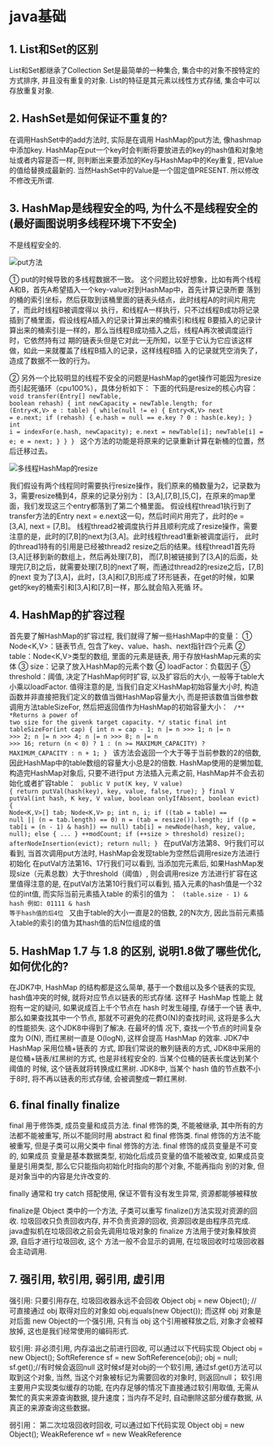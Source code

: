 # java基础
## 1. List和Set的区别

List和Set都继承了Collection
Set是最简单的一种集合, 集合中的对象不按特定的方式排序, 并且没有重复的对象.
List的特征是其元素以线性方式存储, 集合中可以存放重复对象.

## 2. HashSet是如何保证不重复的?

在调用HashSet中的add方法时, 实际是在调用 HashMap的put方法, 像hashmap中添加key.
HashMap在put一个key时会判断将要放进去的key的hash值和对象地址或者内容是否一样,
则判断出来要添加的Key与HashMap中的Key重复, 把Value的值给替换成最新的.
当然HashSet中的Value是一个固定值PRESENT. 所以修改不修改无所谓.

## 3. HashMap是线程安全的吗, 为什么不是线程安全的(最好画图说明多线程环境下不安全)

不是线程安全的.

![put方法](put.png)

① put的时候导致的多线程数据不一致。
这个问题比较好想象，比如有两个线程A和B，首先A希望插入一个key-value对到HashMap中，首先计算记录所要
落到的桶的索引坐标，然后获取到该桶里面的链表头结点，此时线程A的时间片用完了，而此时线程B被调度得以
执行，和线程A一样执行，只不过线程B成功将记录插到了桶里面，假设线程A插入的记录计算出来的桶索引和线程
B要插入的记录计算出来的桶索引是一样的，那么当线程B成功插入之后，线程A再次被调度运行时，它依然持有过
期的链表头但是它对此一无所知，以至于它认为它应该这样做，如此一来就覆盖了线程B插入的记录，这样线程B插
入的记录就凭空消失了，造成了数据不一致的行为。

② 另外一个比较明显的线程不安全的问题是HashMap的get操作可能因为resize而引起死循环（cpu100%），具体分析如下：
下面的代码是resize的核心内容：
<code>
void transfer(Entry[] newTable, boolean rehash) {
    int newCapacity = newTable.length;
    for (Entry<K,V> e : table) {
        while(null != e) {
            Entry<K,V> next = e.next;
            if (rehash) {
                e.hash = null == e.key ? 0 : hash(e.key);
            }
            int i = indexFor(e.hash, newCapacity);
            e.next = newTable[i];
            newTable[i] = e;
            e = next;
        }
    }
}
</code>
这个方法的功能是将原来的记录重新计算在新桶的位置，然后迁移过去。

![多线程HashMap的resize](resize.png)

我们假设有两个线程同时需要执行resize操作，我们原来的桶数量为2，记录数为3，需要resize桶到4，原来的记录分别为：
[3,A],[7,B],[5,C]，在原来的map里面，我们发现这三个entry都落到了第二个桶里面。
假设线程thread1执行到了transfer方法的Entry next = e.next这一句，然后时间片用完了，此时的e = [3,A], next = [7,B]。
线程thread2被调度执行并且顺利完成了resize操作，需要注意的是，此时的[7,B]的next为[3,A]。此时线程thread1重新被调度运行，
此时的thread1持有的引用是已经被thread2 resize之后的结果。线程thread1首先将[3,A]迁移到新的数组上，然后再处理[7,B]，
而[7,B]被链接到了[3,A]的后面，处理完[7,B]之后，就需要处理[7,B]的next了啊，而通过thread2的resize之后，[7,B]的next
变为了[3,A]，此时，[3,A]和[7,B]形成了环形链表，在get的时候，如果get的key的桶索引和[3,A]和[7,B]一样，那么就会陷入死循
环。

## 4. HashMap的扩容过程

首先要了解HashMap的扩容过程, 我们就得了解一些HashMap中的变量：
① Node<K,V>：链表节点, 包含了key、value、hash、next指针四个元素
② table：Node<K,V>类型的数组, 里面的元素是链表, 用于存放HashMap元素的实体
③ size：记录了放入HashMap的元素个数
④ loadFactor：负载因子
⑤ threshold：阈值, 决定了HashMap何时扩容, 以及扩容后的大小, 一般等于table大小乘以loadFactor.
值得注意的是, 当我们自定义HashMap初始容量大小时, 构造函数并非直接把我们定义的数值当做HashMap容量大小,
而是把该数值当做参数调用方法tableSizeFor, 然后把返回值作为HashMap的初始容量大小：
<code>
/**
 *Returns a power of two size for the givenk target capacity.
 */
static final int tableSizeFor(int cap) {
    int n = cap - 1;
    n |= n >>> 1;
    n |= n >>> 2;
    n |= n >>> 4;
    n |= n >>> 8;
    n |= n >>> 16;
    return (n < 0) ? 1 : (n >= MAXIMUM_CAPACITY) ? MAXIMUM_CAPACITY : n + 1;
}
</code>
该方法会返回一个大于等于当前参数的2的倍数, 因此HashMap中的table数组的容量大小总是2的倍数.
HashMap使用的是懒加载, 构造完HashMap对象后, 只要不进行put 方法插入元素之前, HashMap并不会去初始化或者扩容table：
<code>
public V put(K key, V value) {
    return putVal(hash(key), key, value, false, true);
}
final V putVal(int hash, K key, V value, boolean onlyIfAbsent, boolean evict) {
    Node<K,V>[] tab; Node<K,V> p; int n, i;
    if ((tab = table) == null || (n = tab.length) == 0)
        n = (tab = resize()).length;
    if ((p = tab[i = (n - 1) & hash]) == null)
        tab[i] = newNode(hash, key, value, null);
    else {
        ...
    }
    ++modCount;
    if (++size > threshold)
        resize();
    afterNodeInsertion(evict);
    return null;
}
</code>
在putVal方法第8、9行我们可以看到, 当首次调用put方法时, HashMap会发现table为空然后调用resize方法进行初始化
在putVal方法第16、17行我们可以看到, 当添加完元素后, 如果HashMap发现size（元素总数）大于threshold（阈值）, 则会调用resize
方法进行扩容在这里值得注意的是, 在putVal方法第10行我们可以看到, 插入元素的hash值是一个32位的int值, 而实际当前元素插入table
的索引的值为 ：
<code>
(table.size - 1) & hash
例如: 01111 & hash 等于hash值的后4位
</code>
又由于table的大小一直是2的倍数, 2的N次方, 因此当前元素插入table的索引的值为其hash值的后N位组成的值

## 5. HashMap 1.7 与 1.8 的区别, 说明1.8做了哪些优化, 如何优化的?

在JDK7中, HashMap 的结构都是这么简单, 基于一个数组以及多个链表的实现,
hash值冲突的时候, 就将对应节点以链表的形式存储. 这样子 HashMap 性能上
就抱有一定的疑问, 如果说成百上千个节点在 hash 时发生碰撞, 存储于一个链
表中, 那么如果查找其中一个节点, 那就不可避免的花费O(N)的查找时间, 这将是多么大的性能损失. 这个JDK8中得到了解决. 在最坏的情
况下, 查找一个节点的时间复杂度为 O(N), 而红黑树一直是 O(logN), 这样会提高 HashMap 的效率. JDK7中 HashMap 采用位桶+链表的
方式, 即我们常说的散列链表的方式, JDK8中采用的是位桶+链表/红黑树的方式, 也是非线程安全的. 当某个位桶的链表长度达到某个阈值的
时候, 这个链表就将转换成红黑树.
JDK8中, 当某个 hash 值的节点数不小于8时, 将不再以链表的形式存储, 会被调整成一颗红黑树.

## 6. final finally finalize

final 用于修饰类, 成员变量和成员方法. final 修饰的类, 不能被继承, 其中所有的方法都不能被重写, 所以不能同时用 abstract 和 
final 修饰类. final 修饰的方法不能被重写, 但是子类可以用父类中 final 修饰的方法. final 修饰的成员变量是不可变的, 如果成员
变量是基本数据类型, 初始化后成员变量的值不能被改变, 如果成员变量是引用类型, 那么它只能指向初始化时指向的那个对象, 不能再指向
别的对象, 但是对象当中的内容是允许改变的.

finally 通常和 try catch 搭配使用, 保证不管有没有发生异常, 资源都能够被释放

finalize是 Object 类中的一个方法, 子类可以重写 finalize()方法实现对资源的回收. 垃圾回收只负责回收内存, 并不负责资源的回收, 
资源回收是由程序员完成. java虚拟机在垃圾回收之前会先调用垃圾对象的 finalize 方法用于使对象释放资源, 自后才进行垃圾回收, 这个
方法一般不会显示的调用, 在垃圾回收时垃圾回收器会主动调用.

## 7. 强引用, 软引用, 弱引用, 虚引用

强引用: 只要引用存在, 垃圾回收器永远不会回收
Object obj = new Object(); // 可直接通过 obj 取得对应的对象如 obj.equals(new Object());
而这样 obj 对象是对后面 new Object的一个强引用, 只有当 obj 这个引用被释放之后, 对象才会被释放掉, 这也是我们经常使用的编码形式.

软引用: 非必须引用, 内存溢出之前进行回收, 可以通过以下代码实现
Object obj = new Object();
SoftReference<Object> sf = new SoftReference<Object>(obj);
obj = null;
sf.get();//有时候会返回null
这时候sf是对obj的一个软引用, 通过sf.get()方法可以取到这个对象, 当然, 当这个对象被标记为需要回收的对象时, 则返回null；
软引用主要用户实现类似缓存的功能, 在内存足够的情况下直接通过软引用取值, 无需从繁忙的真实来源查询数据, 提升速度；当内存不足时, 
自动删除这部分缓存数据, 从真正的来源查询这些数据。

弱引用：
第二次垃圾回收时回收, 可以通过如下代码实现
Object obj = new Object();
WeakReference<Object> wf = new WeakReference<Object>(obj);
obj = null;
wf.get();//有时候会返回null
wf.isEnQueued();//返回是否被垃圾回收器标记为即将回收的垃圾
弱引用是在第二次垃圾回收时回收, 短时间内通过弱引用取对应的数据, 可以取到, 当执行过第二次垃圾回收时, 将返回null。
弱引用主要用于监控对象是否已经被垃圾回收器标记为即将回收的垃圾, 可以通过弱引用的isEnQueued方法返回对象是否被垃圾回收器标记。

虚引用：
垃圾回收时回收, 无法通过引用取到对象值, 可以通过如下代码实现
Object obj = new Object();
PhantomReference<Object> pf = new PhantomReference<Object>(obj);
obj=null;
pf.get();//永远返回null
pf.isEnQueued();//返回是否从内存中已经删除
虚引用是每次垃圾回收的时候都会被回收, 通过虚引用的get方法永远获取到的数据为null, 因此也被成为幽灵引用。
虚引用主要用于检测对象是否已经从内存中删除。

## 8. java反射



## 9. Arrays.sort的实现原理和Collection实现原理

Arrays.sort
数组长度 N < 47 时, 使用插入排序算法
数组长度 47 < N < 286 时, 使用双轴快速排序算法
数组长度 N >= 286 时,连续性好用归并排序, 连续性不好用双轴快速排序算法




Collections.sort
先判断useLegacyMergeSort是否为true, 如果为true就会使用传统归并排序, 如果不为true就会使用叫Timsort算法
Timsort的核心过程
Timsort算法为了减少对升序部分的回溯和对降序部分的性能倒退, 将输入按其升序和降序特点进行了分区。排序的输入的单位不是一个个单独的数字，
而是一个个的块-分区。其中每一个分区叫一个run。针对这些 run 序列，每次拿一个 run 出来按规则进行合并。每次合并会将两个 run合并成一个
run。合并的结果保存到栈中。合并直到消耗掉所有的 run，这时将栈上剩余的 run合并到只剩一个 run 为止。这时这个仅剩的 run 便是排好序的结果。
综上述过程，Timsort算法的过程包括
（0）如何数组长度小于某个值, 直接用二分插入排序算法.
（1）找到各个run, 并入栈.
（2）按规则合并run.



## 10. LinkedHashMap的应用



## 11. cloneable接口实现原理



## 12. 异常分类以及处理机制



## 13. wait和sleep的区别

#### sleep()
sleep()使当前线程进入停滞状态（阻塞当前线程）, 让出CUP的使用、目的是不让当前线程独自霸占该进程所获的CPU资源,
以留一定时间给其他线程执行的机会;
sleep()是Thread类的Static(静态)的方法；因此他不能改变对象的锁状态, 所以当在一个Synchronized块中调用Sleep()方法时,
线程虽然休眠了, 但是对象的锁并木有被释放, 其他线程无法访问这个对象（即使睡着也持有对象锁）。
在sleep()休眠时间期满后, 该线程不一定会立即执行, 这是因为其它线程可能正在运行而且没有被调度为放弃执行, 除非此线程
具有更高的优先级。
#### wait()
wait()方法是Object类里的方法；当一个线程执行到wait()方法时，它就进入到一个和该对象相关的等待池中，同时失去（释放）
了对象的机锁（暂时失去机锁，wait(long timeout)超时时间到后还需要返还对象锁）；其他线程可以访问；
wait()使用notify或者notifyAlll或者指定睡眠时间来唤醒当前等待机锁k池中的线程。
wiat()必须放在synchronized block中，否则会在program runtime时扔出"java.lang.IllegalMonitorStateException"异常。

所以sleep()和wait()方法的最大区别是：
　　　　sleep()睡眠时，保持对象锁，仍然占有该锁；
　　　　而wait()睡眠时，释放对象锁。

## 14. 数组在内存中如何分配

Java中数组存储两类事物: 基本数据类型或者引用(对象指针).
当一个对象通过new 创建, 那么将在堆内存中分配一段空间, 并返回其引用(指针).
对于数组也是同样的方式.
Java中的数组,也是对象(继承Object),因此数组所在的区域和对象是一样的.

<code>
class A {
    int x;
    int y;
}
public void m1() {
    int i = 0;
    m2();
}
public void m2() {
    A a = new A();
}
</code>

上面的代码片段中,让我们执行 m1()方法看看发生了什么:
    ① 当 m1 被调用时,一个新的栈帧(Frame-1)被压入JVM栈中,当然,相关的局部变量也在 Frame-1中创建, 比如 i;
    ② 然后 m1调用m2,,又有一个新的栈帧(Frame-2)被压入到JVM栈中;
    ③ m2方法在堆内存中创建了A类的一个对象,此对象的引用保存在 Frame-2的局部变量 a 中. 此时,堆内存和栈内存
    看起来如下所示:
    ![内存图示](stack.png)

# java并发
## 1. synchronized的实现原理以及锁优化



## 2. volatile的实现原理是



## 3. java信号灯



## 4. synchronized在静态方法和普通方法的区别



## 5. 怎么实现所有线程在等待某个时间的发生才会去执行?



## 6. CAS? CAS有什么缺陷? 如何解决?

Compare and Swap. 比较并交换
CAS存在一个逻辑漏洞: 如果一个变量V初次读取的时候是A值, 并且在准备赋值的时候检查到它仍然为A值, 那我们就能说它的值
没有被其他线程改变过了吗? 如果在这段期间它的值曾经被改成了B, 后来又被改回A, 那CAS操作就会误认为它从来没有被改变过.
这个漏洞被称为CAS操作的"ABA"的问题.
java.util.concurrent包为了解决这个问题, 提供了一个带有标记的原子引用类 "AtomicStampedReference", 它可以通过控制
变量值的版本来保证CAS的正确性. 或者使用 传统的互斥同步.

## 7. synchronized和lock有什么区别?



## 8. HashTable是怎么加锁的?



## 9. HashMap的并发问题?



## 10. ConcurrentHashMap介绍? 1.8中为什么要用红黑树?

红黑树:
降低查找同hash值的对象时的时间复杂度, 链表 => 链表/红黑树.

## 11. AQS



## 12. 如何检测死锁? 怎么预防死锁?



## 13. java内存模型



## 14. 如何保证多线程下i++结果正确



## 15. 线程池的种类, 区别和使用场景



## 16. 分析线程池的实现原理和线程的调度过程?



## 17. 线程池如何调优, 最大数目如何确认?

创建线程及后续的销毁过程的代价是非常昂贵的, 因为jvm和操作系统都需要分配资源.
如果手动创建线程, 如果不进行适当管理, 很可能引发灾难性后果.
每个线程都需要一定的栈内存空间. 在最近的64位jvm中, 默认的栈大小是1024KB, 持续的创建线程
会占用大量的线程栈空间, 每个线程代码执行过程中创建对象, 还可能在堆上创建对象, 这样的情况
恶化下去, 将会超出堆内存, 并产生大量的垃圾回收操作, 最终引发 内存溢出(OutOfMemoryErrors)
线程栈大小引发的内存问题, 可以通过-Xss开关来调整栈大小, 缩小线程栈大小后, 可以减少每个线程的
开销, 但是可能会引发栈溢出(StackOverFlowErrors). 对于一般的应用程序而言, 默认的1024KB过于富裕,
调小为256KB或者512KB可能更为合适. java允许的最小值是160KB. 为了避免持续创建新线程, 可以通过使用
简单的线程池来限定线程池的上限. 线程池会管理所有的线程, 如果线程数还没有达到上限, 线程池会创建线程到上限, 且尽可能复用空闲的线程.




## 18. ThreadLocal原理, 用的时候需要注意什么?

每一个线程的Thread对象都有一个ThreadLocalMap对象, 这个对象存储了一组以ThreadLocal.ThreadLocalHashCode为键, 以
本地线程变量为值的 K-V 值对, ThreadLocal对象就是当前线程的 ThreadLocalMap的访问入口, 每一个ThreadLocal对象都包含
一个独一无二的threadLocalHashCode值, 使用这个值就可以在线程 K-V 值中找回对应的本地线程变量.

注意事项:
① 初始化时, 使用initValue方法
② 每一个线程都只是使用ThreadLocal标注变量的副本进行计算, 每一个线程的ThreadLocal变量值都是独立的, 不被其他线程影响.

## 19. CountDownLatch和CyclicBarrier的用法, 以及相互之间的差别?



## 20. LockSupport工具



## 21. Condition接口及其实现原理



## 22. Fork/Join框架的理解



## 23. 分段锁的原理, 锁力度减小的思考




## 24. 八种阻塞队列以及各个阻塞队列的特性

#### ArrayBlockingQueue: 一个由数组结构组成的有界阻塞队列
用数组实现的有界阻塞队列。此队列按照先进先出（FIFO）的原则对元素进行排序。默认情况下不保证访问者公平的访问队列，
所谓公平访问队列是指阻塞的所有生产者线程或消费者线程，当队列可用时，可以按照阻塞的先后顺序访问队列，即先阻塞的
生产者线程，可以先往队列里插入元素，先阻塞的消费者线程，可以先从队列里获取元素。通常情况下为了保证公平性会降低
吞吐量。我们可以使用以下代码创建一个公平的阻塞队列：
ArrayBlockingQueue fairQueue = new  ArrayBlockingQueue(1000,true);

#### LinkedBlockingQueue: 一个由链表结构组成的有界阻塞队列。
基于链表的阻塞队列，同ArrayListBlockingQueue类似，此队列按照先进先出（FIFO）的原则对元素进行排序，其内部也
维持着一个数据缓冲队列（该队列由一个链表构成），当生产者往队列中放入一个数据时，队列会从生产者手中获取数据，
并缓存在队列内部，而生产者立即返回；只有当队列缓冲区达到最大值缓存容量时（LinkedBlockingQueue可以通过构造函
数指定该值），才会阻塞生产者队列，直到消费者从队列中消费掉一份数据，生产者线程会被唤醒，反之对于消费者这端的
处理也基于同样的原理。而LinkedBlockingQueue之所以能够高效的处理并发数据，还因为其对于生产者端和消费者端分别
采用了独立的锁来控制数据同步，这也意味着在高并发的情况下生产者和消费者可以并行地操作队列中的数据，以此来提高
整个队列的并发性能。 
作为开发者，我们需要注意的是，如果构造一个LinkedBlockingQueue对象，而没有指定其容量大小，LinkedBlockingQueue
会默认一个类似无限大小的容量（Integer.MAX_VALUE），这样的话，如果生产者的速度一旦大于消费者的速度，也许还没有
等到队列满阻塞产生，系统内存就有可能已被消耗殆尽了。 
ArrayBlockingQueue和LinkedBlockingQueue是两个最普通也是最常用的阻塞队列，一般情况下，在处理多线程间的生产者
消费者问题，使用这两个类足以。

#### PriorityBlockingQueue: 一个支持优先级排序的无界阻塞队列。
是一个支持优先级的无界队列。默认情况下元素采取自然顺序升序排列。可以自定义实现compareTo()方法来指定元素进行排
序规则，或者初始化PriorityBlockingQueue时，指定构造参数Comparator来对元素进行排序。需要注意的是不能保证同
优先级元素的顺序。

#### DelayQueue: 一个使用优先级队列实现的无界阻塞队列。
是一个支持延时获取元素的无界阻塞队列。队列使用PriorityQueue来实现。队列中的元素必须实现Delayed接口，在创建元
素时可以指定多久才能从队列中获取当前元素。只有在延迟期满时才能从队列中提取元素。我们可以将DelayQueue运用在以
下应用场景：

① 缓存系统的设计：可以用DelayQueue保存缓存元素的有效期，使用一个线程循环查询DelayQueue，一旦能从DelayQueue
中获取元素时，表示缓存有效期到了。
② 定时任务调度：使用DelayQueue保存当天将会执行的任务和执行时间，一旦从DelayQueue中获取到任务就开始执行，比如
TimerQueue就是使用DelayQueue实现的。

#### SynchronousQueue: 一个不存储元素的阻塞队列。
是一个不存储元素的阻塞队列。每一个put操作必须等待一个take操作，否则不能继续添加元素。SynchronousQueue可以看成
是一个传球手，负责把生产者线程处理的数据直接传递给消费者线程。队列本身并不存储任何元素，非常适合于传递性场景,比
如在一个线程中使用的数据，传递给另外一个线程使用，SynchronousQueue的吞吐量高于LinkedBlockingQueue 和 
ArrayBlockingQueue。

#### LinkedTransferQueue: 一个由链表结构组成的无界阻塞队列。
是一个由链表结构组成的无界阻塞TransferQueue队列。相对于其他阻塞队列，LinkedTransferQueue多了tryTransfer和transfer
方法。 
transfer方法。如果当前有消费者正在等待接收元素（消费者使用take()方法或带时间限制的poll()方法时），transfer方法可以
把生产者传入的元素立刻transfer（传输）给消费者。如果没有消费者在等待接收元素，transfer方法会将元素存放在队列的tail
节点，并等到该元素被消费者消费了才返回。transfer方法的关键代码如下：
① Node pred = tryAppend(s, haveData);
② return awaitMatch(s, pred, e, (how == TIMED), nanos);
第一行代码是试图把存放当前元素的s节点作为tail节点。第二行代码是让CPU自旋等待消费者消费元素。因为自旋会消耗CPU，所以
自旋一定的次数后使用Thread.yield()方法来暂停当前正在执行的线程，并执行其他线程。

tryTransfer方法。则是用来试探下生产者传入的元素是否能直接传给消费者。如果没有消费者等待接收元素，则返回false。
和transfer方法的区别是tryTransfer方法无论消费者是否接收，方法立即返回。而transfer方法是必须等到消费者消费了才返回。

对于带有时间限制的tryTransfer(E e, long timeout, TimeUnit unit)方法，则是试图把生产者传入的元素直接传给消费者，
但是如果没有消费者消费该元素则等待指定的时间再返回，如果超时还没消费元素，则返回false，如果在超时时间内消费了元素，
则返回true。

#### LinkedBlockingDeque: 一个由链表结构组成的双向阻塞队列。
是一个由链表结构组成的双向阻塞队列。所谓双向队列指的你可以从队列的两端插入和移出元素。双端队列因为多了一个操作队列的入口，
在多线程同时入队时，也就减少了一半的竞争。相比其他的阻塞队列，LinkedBlockingDeque多了addFirst，addLast，offerFirst，
offerLast，peekFirst，peekLast等方法，以First单词结尾的方法，表示插入，获取（peek）或移除双端队列的第一个元素。
以Last单词结尾的方法，表示插入，获取或移除双端队列的最后一个元素。另外插入方法add等同于addLast，移除方法remove等效
于removeFirst。但是take方法却等同于takeFirst，不知道是不是Jdk的bug，使用时还是用带有First和Last后缀的方法更清楚。
在初始化LinkedBlockingDeque时可以设置容量防止其过渡膨胀。另外双向阻塞队列可以运用在“工作窃取”模式中。

# Spring
## 1. BeanFactory 和 FactoryBean?

#### Bean: Java类实例
每一个Bean对应Spring容器里的一个Java实例. 
定义Bean时通常需要指定两个属性。
① Id：确定该Bean的唯一标识符，容器对Bean管理、访问、以及该Bean的依赖关系，都通过该属性完成。Bean的id属性在Spring
容器中是唯一的。
② Class：指定该Bean的具体实现类。注意这里不能使接口。通常情况下，Spring会直接使用new关键字创建该Bean的实例，因此，
这里必须提供Bean实现类的类名。

#### BeanFactory: 
BeanFactory是Spring IOC最基本的容器，负责生产和管理bean，它为其他具体的IOC容器实现提供了最基本的规范，例如
DefaultListableBeanFactory, XmlBeanFactory, ApplicationContext 等具体的容器都是实现了BeanFactory，
再在其基础之上附加了其他的功能。
下面可以看看BeanFactory提供的基本功能：
<code>
public interface BeanFactory {
    String FACTORY_BEAN_PREFIX = "&";
    Object getBean(String name) throws BeansException;
    <T> T getBean(String name, Class<T> requiredType) throws BeansException;
    <T> T getBean(Class<T> requiredType) throws BeansException;
    Object getBean(String name, Object... args) throws BeansException;
    boolean containsBean(String name);
    boolean isSingleton(String name) throws NoSuchBeanDefinitionException;
    boolean isPrototype(String name) throws NoSuchBeanDefinitionException;
    boolean isTypeMatch(String name, Class<?> targetType) throws NoSuchBeanDefinitionException;
    Class<?> getType(String name) throws NoSuchBeanDefinitionException;
    String[] getAliases(String name);
}
</code>
#### FactoryBean:
FactoryBean是一个接口，当在IOC容器中的Bean实现了FactoryBean接口后，通过getBean(String BeanName)获取到的Bean
对象并不是FactoryBean的实现类对象，而是这个实现类中的getObject()方法返回的对象。要想获取FactoryBean的实现类，
就要getBean(&BeanName)，在BeanName之前加上&。
<code>
public interface FactoryBean<T> {
    T getObject() throws Exception;
    Class<?> getObjectType();
    boolean isSingleton();
}
</code>

#### 区别
通过以上源码和示例来看，基本上能印证以下结论，也就是二者的区别。
① BeanFactory是个Factory，也就是 IOC 容器或对象工厂，所有的Bean都是由BeanFactory( 也就是 IOC 容器 ) 来进行管理。
② FactoryBean是一个能生产或者修饰生成对象的工厂Bean(本质上也是一个bean)，可以在BeanFactory（IOC容器）中被管理，所以
它并不是一个简单的Bean。当使用容器中factory bean的时候，该容器不会返回factory bean本身，而是返回其生成的对象。要
想获取FactoryBean的实现类本身，得在getBean(String BeanName)中的BeanName之前加上&,写成getBean(String &BeanName)。

## 2. Spring IOC 的理解, 其初始化过程?



## 3. BeanFactory 和 ApplicationContext?

简单来说ApplicationContext是BeanFactory的拓展.
ApplicationContext 容器建立BeanFactory之上，拥有BeanFactory的所有功能，但在实现上会有所差别。我认为差别主要体现在两个方面：
1.bean的生成方式；2.扩展了BeanFactory的功能，提供了更多企业级功能的支持。




## 4. Spring Bean 的生命周期, 如何被管理的?
## 5. Spring Bean 的加载过程是怎样的?
## 6. 如果要你实现Spring AOP, 请问怎么实现?
## 7. 如果要你实现Spring IOC, 你会注意哪些问题?
## 8. Spring是如何管理事务的, 事务管理机制?
## 9. Spring的不同事务传播行为有哪些, 干什么用的?
## 10. Spring中用到了哪些设计模式?
## 11. Spring MVC 的工作原理?
## 12. Spring 的循环注入的原理?
## 13. Spring AOP 的理解, 各个术语, 他们是怎么相互工作的?
## 14. Spring 如何保证Controller并发的安全?

# Netty
## 1. BIO, NIO和AIO
## 2. Netty的各大组件?
## 3. Netty的线程模型?
## 4. TCP 粘包/拆包的原因及解决方法
## 5. 了解哪几种序列化协议? 包括使用场景和如何去选择
## 6. Netty的零拷贝实现
## 7. Netty的高性能体现在哪些方面?

# 分布式相关
## 1. Dubbo的底层实现原理和机制
## 2. 描述一个服务从发布到被消费的详细过程
## 3. 分布式系统怎么服务治理
## 4. 接口幂等性的概念
## 5. 消息中间件如何解决消息丢失的问题
## 6. Dubbo的服务请求失败怎么处理
## 7. 重连机制会不会造成错误
## 8. 对分布式事务的理解
## 9. 如何实现负载均衡? 有哪些算法可以实现?
## 10. Zookeeper的用途, 选举的原理是什么?
## 11. 数据的垂直拆分和水平拆分
## 12. Zookeeper的原理和适用场景
## 13. Zookeeper watch机制
## 14. redis/zk节点宕机如何处理
## 15. 分布式集群下如何做到唯一序列号
## 16. 如何做一个分布式锁
## 17. 用过哪些MQ, 怎么用的, 和其他MQ比较有什么优缺点, MQ的连接是线程安全的吗?
## 18. MQ系统的数据如何保证不丢失?
## 19. 列举出你能想到的数据库分库分表策略, 分库分表后, 如何解决全表查询问题
## 20. Zookeeper的选举策略
## 21. 全局ID

# 数据库
## 1. MySql分页有哪些优化?
## 2. 悲观锁, 乐观锁
## 3. 组合索引, 最左原则
## 4. mysql的表锁, 行锁
## 5. mysql性能优化
## 6. mysql的索引分类: B+, hash; 什么情况下用什么索引?
## 7. 事务的特性和隔离级别

# 缓存
## 1. Redis用过哪些数据结构, 以及Redis底层是怎么实现的?

#### String 字符串
Redis中字符串是由redis自己构建的一种名为简单动态字符串(simple dynamic string, SDS)的抽象类型来表示的,
并将SDS用作Redis的默认字符串表示.
<code>
struct sdshdr { 
    // 记录buf数组中已使用字节的数量
    // 等于SDS中所保存字符串的长度
    int len;

    // 记录buf数组中未使用字节的数量
    int free;

    // 字节数组, 用于保存字符串
    char buf[];
}
</code>

#### List 列表
redis 构建了自己的链表实现
typedef struct listNode {
    // 前置节点
    struct listNode * prev;

    // 后置节点
    struct listNode * next;

    // 节点的值
    void * value;
} listNode
Redis里的链表并没有什么特别需要说明的地方，和其他语言中的链表类似，定义了链表节点listNode结构，包含
prev(listNode)属性，next(listNode)属性，value属性的结构，同时使用list来持有链表，list的结构包含
head(listNode)属性，tail(listNode)属性，len(long)属性，还有一些方法，如复制，释放，对比函数

#### Hash 哈希表
#### Set 集合
#### SortedSet 有序集合




## 2. Redis缓存穿透, 缓存雪崩
## 3. 如何使用Redis来实现分布式锁?
## 4. Redis的并发竞争问题是如何解决的?
## 5. Redis的持久化的几种方式, 优缺点是什么, 是怎么实现的?
## 6. Redis的缓存失效策略
## 7. Redis的集群, 高可用, 原理
## 8. Redis缓存分片
## 9. Redis的数据淘汰策略

# JVM
## 1. 详细jvm内存模型
![jvm内存模型](jvm.png)
### 堆内存
堆内存是所有线程共享的, 可以分为两个部分: 年轻代和老年代. 下图中的Perm代表的是永久代, 但是注意永久代不属于堆内存的一部分, 同时jdk1.8之后永久代将被移除.
![hotspot heap memory](heap.png)
GC(垃圾回收器)对年轻代中的对象进行回收称为Minor GC, 用通俗一点的话说年轻代就是用来存放年轻的对象, 年轻对象是什么意思呢? 年轻对象可以简单理解为没有经历多次垃圾回收的对象, 如果一个对象经历了一定次数的Minor GC, JVM一般会把这个对象放入老年代, 而JVM对于老年代的对象的回收则称为Major GC.
如上图所示, 年轻代可以细分为三个部分, 我们需要重点关注这几个点:
① 大部分对象刚创建的时候, JVM会将其分布到Eden区域.
② 当Eden区的对象达到一定数量的时候, 就会进行Minor GC, 经历这次垃圾回收后所有存活的对象都会进入两个Survivor Place中的一个.
③ 同一时刻两个Survivor Place, 即s0和s1中总有一个是空的.
④ 年轻代中的对象经历过了多次的垃圾回收就会转移到年老代中，可以通过MaxTenuringThrehold参数来控制。

Xmx: 设置JVM堆最大内存。
Xms: 设置JVM堆初始内存。
Xmn: 设置年轻代大小。
PretenureSizeThreshold: 直接晋升到老年代的对象大小，设置这个参数后，大于这个参数的对象将直接在老年代分配。
MaxTenuringThrehold: 晋升到老年代的对象年龄。每个对象在坚持过一次Minor GC之后，年龄就会加1，当超过这个参数值时就进入老年代。
UseAdaptiveSizePolicy: 动态调整Java堆中各个区域的大小以及进入老年代的年龄。
SurvivorRattio: 新生代Eden区域与Survivor区域的容量比值，默认为8，代表Eden: Suvivor= 8: 1。
NewRatio: 设置新生代（包括Eden和两个Survivor区）与老年代的比值（除去持久代），设置为3，则新生代与老年代所占比值为1：3，新生代占整个堆栈的1/4。

### 方法区
方法区与Java堆一样，是各个线程共享的区域，它用于存储已被虚拟机加载的类信息，常量，静态变量，即时编译(JIT)后的代码等数据。

对于JDK1.8之前的HotSpot虚拟机而言，很多人经常将方法区称为我们上图中所描述的永久代，实际上两者并不等价，因为这仅仅是HotSpot的设计团队选择利用永久代来实现方法区而言。同时对于其他虚拟机比如IBM J9中是不存在永久代的概念的。

其实，移除永久代的工作从JDK1.7就开始了。JDK1.7中，存储在永久代的部分数据就已经转移到了Java Heap或者是 Native Heap。但永久代仍存在于JDK1.7中，并没完全移除，譬如符号引用(Symbols)转移到了native heap；字面量(interned strings)转移到了java heap；类的静态变量(class statics)转移到了java heap。而在JDK1.8之后永久代概念也已经不再存在取而代之的是元空间metaspace。

常量池其实是方法区中的一部分，因为这里比较重要，所以我们拿出来单独看一下。注意我们这里所说的运行时的常量池并不仅仅是指Class文件中的常量池，因为JVM可能会进行即时编译进行优化，在运行时将部分常量载入到常量池中。

### 程序计数器
JVM中的程序计数器和计算机组成原理中提到的程序计数器PC概念类似，是线程私有的，用来记录当前执行的字节码位置。还是稍微解释一下吧，CPU的占有时间是以分片的形式分配给给每个不同线程的，从操作系统的角度来讲，在不同线程之间切换的时候就是依赖程序计数器来记录上一次线程所执行到具体的代码的行数，在JVM中就是字节码。

### Java虚拟机栈
与程序计数器一样，Java虚拟机栈也是线程私有的，用通俗的话将它就是我们常常听说到堆栈中的那个“栈内存”。虚拟机栈描述的是Java方法执行的内存模型：每个方法在执行的同时都会创建一个栈帧(Stack Frame)用于存储局部变量表（局部变量表需要的内存在编译期间就确定了所以在方法运行期间不会改变大小），操作数栈，动态链接，方法出口等信息。每一个方法从调用至出栈的过程，就对应着栈帧在虚拟机中从入栈到出栈的过程。

### 本地方法栈
本地方法栈和Java虚拟机栈类似，只不过是为JVM执行Native方法服务.

## 2. 讲讲什么情况下会出内存溢出, 内存泄漏?
## 3. 说说java线程栈
## 4. JVM年轻代到老年代的晋升过程的判断条件是什么?
## 5. JVM出现fullGC很频繁, 怎么去线上排查问题?
## 6. 类加载为什么要使用双亲委派模式, 有没有什么场景是打破了这个模式?
## 7. 类的实例化顺序
## 8. JVM垃圾回收机制, 何时触发MinorGC等操作
## 9. JVM中一次完整的GC流程(从 ygc 到 fgc)是怎么样的
## 10. 各种回收器, 各自优缺点, 重点CMS, G1

### Serial收集器
Serial收集器是最古老的收集器, 它的缺点是当Serial收集器想进行垃圾回收的时候, 必须暂停用户的所有进程, 即stop the world. 到现在为止, 它依然在虚拟机运行在client模式下的默认新生代收集器. 与其他收集器相比, 对于限定在单个cpu的运行环境来说, Serial收集器由于没有线程交互的开销, 专心做垃圾回收自然可以获得最高的单线程收集效率.
Serial old是Serial收集器的老年代版本, 它同样是一个单线程收集器, 使用标记-整理算法. 这个收集器的主要意义也是被Client模式下的虚拟机使用. 在Server模式下, 它主要还有两大用途: 一个是jdk1.5及以前的版本中与Parallel Scanvenge收集器搭配使用, 另外一个就是作为CMS收集器的后备预案, 在并发收集发生Concurrent Mode Failure的时候使用.
通过指定-UseSerialGC参数, 使用Serial + Serial Old的串行收集器组合进行内存回收.

### ParNew收集器
ParNew收集器是Serial收集器新生代的多线程实现, 注意在进行垃圾回收的时候依然会stop the world, 只是相比较Serial收集器而言它会运行多条线程进行垃圾回收.
ParNew收集器在单CPU的环境中绝对不会有比Serial收集器更好的效果, 甚至优于存在线程交互的开销, 该收集器在通过超线程技术实现的两个CPU的环境中都不能百分之百的保证能超越Serial收集器. 当然, 随着可以使用的CPU的数量的增加, 它对于GC时系统资源的利用还是很有好处的. 它默认开启的收集线程数与CPU的数量相同, 在CPU非常多(譬如32个, 现在CPU动辄4核加超线程, 服务器超过32个逻辑CPU的情况越来越多了)的环境下, 可以使用-XX:ParallelGCThreads参数来限制垃圾收集的线程数.
-UseParNewGC 打开此开关后, 使用ParNew + Serial Old的收集器组合进行内存回收, 这样新生代使用并行收集器, 老年代使用串行收集器.

### Parallel Scanvenge收集器
Parallel是采用复制算法的多线程新生代垃圾回收器, 似乎和ParNew收集器有很多相似的地方. 但是Parallel Scanvenge收集器的一个特点是它所关注的目标是吞吐量(Throughput). 所谓吞吐量就是CPU用于运行用户代码的时间与CPU总消耗时间的比值, 即吞吐量=运行用户代码时间/(运行用户代码时间 + 垃圾收集时间). 停顿时间越短就越适合需要与用户交互的程序, 良好的响应速度能够提升用户的体验, 而高吞吐量则可以最高效率地利用CPU时间, 尽快地完成程序的运算任务, 主要适合在后台运算而不需要太多交互的任务.
Parallel Old收集器是Parallel Scanvenge收集器的老年代版本, 采用多线程和标记-整理算法. 这个收集器是在jdk1.6中才开始提供的, 在此之前, 新生代的Parallel Scanvenge收集器一直处于比较尴尬的状态. 原因是如果新生代使用Parallel Scanvenge收集器, 那么老年代除了Serial Old(PS MarkSweep)收集器外别无选择. 由于单线程的老年代Serial Old收集器在服务端应用性能上的拖累. 即使使用了Parallel Scanvenge收集器也未必能在整体应用上获得吞吐量最大化的效果, 又因为老年代手机中无法充分利用服务器多CPU的处理能力, 在老年代很大而且硬件比较高级的环境中, 这种组合的吞吐量甚至还不一定有ParNew加CMS的组合给力. 知道Parallel Old收集器出现之后, 吞吐量优先 收集器终于有了比较名副其实的应用, 在注重吞吐量及CPU资源敏感的场合, 都可以优先考虑Parallel Scanvenge加Parallel Old收集器.
-UseParallelGC: 虚拟机运行在Server模式下的默认值, 打开此开关后, 使用Parallel Scanvenge 加 Serial Old的收集器组合进行内存回收. -UseParallelOldGC: 打开此开关后, 使用Parallel Scanvenge + Parallel Old的收集器组合进行垃圾回收.

### CMS收集器
CMS(Concurrent Mark Sweep)收集器是一个比较重要的回收器, 现在应用非常广泛, 我们重点来看一下.
CMS是一种以获取最短回收停顿时间为目标的收集器, 这使得它很适合用于和用户交互的业务. 从名字(Mark Sweep)就可以看出, CMS收集器是基于标记清除算法实现的. 它的收集过程分为四个步骤:
① 初始标记
② 并发标记
③ 重新标记
④ 并发清除
注意初始标记和重新标记还是会stop the world, 但是在好费时间更改的并发标记和并发清除两个阶段都可以和用户进程同时工作.
不过由于CMS收集器是基于标记清除算法实现的, 会导致有大量的空间碎片产生, 在为大对象分配内存的时候, 往往会出现老年代还有很大的空间剩余, 但是无法找到足够大的连续空间来分配对象, 不得不提前开启一次Full GC. 为了解决这个问题, CMS收集器默认提供了一个 -XX:+UseCMSCompactAtFullCollection 收集开关参数(默认是开启的), 用于在CMS收集器进行Full GC后开启内存碎片的合并整理过程, 内存整理的过程是无法并发的, 这样内存碎片问题倒是没有了, 不过停顿时间不得不边长. 虚拟机设计者还提供了另外一个参数 -XX:CMSFullGCsBeforeCompaction 参数用于设置执行多少次不压缩的Full GC后跟着来一次带压缩的(默认值是0, 表示每次进入Full GC时都进行碎片整理).
不幸的是, 它作为老年代的收集器, 却无法与jdk1.4中已经存在的新生代手气Parallel Scanvenge配合工作, 所以在jdk1.5中使用cms来收集老年代的时候, 新生代只能选择ParNew或Serial收集器中的一个. ParNew收集器是使用 -XX: +UseConcMarkSweepGC选项启用CMS收集器之后的默认新生代收集器, 也可以使用 -XX:+UseParNewGC选项来强制指定它.
由于CMS收集器现在比较常用，下面我们再额外了解一下CMS算法的几个常用参数：
① UseCMSInitatingOccupancyOnly：表示只在到达阈值的时候，才进行 CMS 回收。
② CMS默认启动的回收线程数目是(ParallelGCThreads+3)/4，如果你需要明确设定，可以通过-XX:-- +ParallelCMSThreads来设定，其中-XX:+ParallelGCThreads代表的年轻代的并发收集线程数目。
③ CMSClassUnloadingEnabled： 允许对元类数据进行回收。
④ CMSInitatingPermOccupancyFraction：当永久区占用率达到这一百分比后，启动 CMS 回收 (前提是-XX:+CMSClassUnloadingEnabled 激活了)。
⑤ CMSIncrementalMode：使用增量模式，比较适合单 CPU。
⑥ UseCMSCompactAtFullCollection参数可以使 CMS 在垃圾收集完成后，进行一次内存碎片整理。内存碎片的整理并不是并发进行的。
⑦ UseFullGCsBeforeCompaction：设定进行多少次 CMS 垃圾回收后，进行一次内存压缩。
#### 一些建议
对于Native Memory:
① 使用了 NIO 或者 NIO 框架( Mina/Netty)
② 使用了 DirectByteBuffer 分配字节缓冲区
③ 使用了 MappedByteBuffer 做内存映射
④ 由于 Native Memory 只能通过 Full GC 回收, 所以除非你非常清楚这时真的有必要, 否则不要轻易调用 System.gc()
另外为了防止某些狂阶的 System.gc()调用(例如 NIO 框架, Java RMI), 建议在启动参数中加上 -XX:+DisableExplicitGC来禁用显示 GC. 这个参数有个巨大的坑, 如果你禁用了 System.gc(), 那么上面的3种场景下的内存就无法回收, 可能造成 OOM, 如果你使用了 CMS GC, 那么可以用这个参数替代: -XX:+ExplicitGCInvokesConcurrent.
此外除了 CMS 的 GC, 其实其他针对 old gen 的回收器都会在对 old gen 回收的同时使用 young gc.

### G1收集器
G1收集器是一款面向服务端应用的垃圾收集器. HotSpot 团队赋予它的使命是在未来替换掉 jdk1.5中发布的 CMS 收集器. 与其他 GC 收集器相比, G1具备如下特点:
① 并行和并发: G1能更充分的利用 GPU, 多核环境下的硬件优势来缩短 stop the world 的停顿时间.
② 分代收集: 和其他收集器一样, 分代的概念在 G1中依然存在, 不过 G1不需要其他的垃圾回收器的配合就可以独自管理整个 GC 堆.
③ 空间整合: G1收集器有利于程序长时间运行, 分配大对象时不会无法得到连续的空间而提前触发一次 Full GC.
可预测的非停顿: 这是 G1相比于 CMS 的另一大优势, 降低停顿时间是 G1和 CMS 共同的关注点, 能让使用者明确指定在一个长度为 M 毫秒的时间片段内, 消耗在垃圾收集上的时间不得超过 N 毫秒.
④ 在使用 G1收集器时, Java 堆得内存布局和其他收集器有很大的差别, 它将这个 Java 堆分为多个大小相等的独立区域, 虽然还保留新生代和老年代的概念, 但是新生代和老年代不再试物理隔离的了, 他们都是一部分 Region( 不需要连续)的集合.
虽然 G1看起来有很多优点, 实际上 CMS 还是主流.

#### 与 GC 相关的常用参数
除了上面提及的一些参数，下面补充一些和GC相关的常用参数：
Xmx: 设置堆内存的最大值。
Xms: 设置堆内存的初始值。
Xmn: 设置新生代的大小。
Xss: 设置栈的大小。
PretenureSizeThreshold: 直接晋升到老年代的对象大小，设置这个参数后，大于这个参数的对象将直接在老年代分配。
MaxTenuringThrehold: 晋升到老年代的对象年龄。每个对象在坚持过一次Minor GC之后，年龄就会加1，当超过这个参数值时就进入老年代。
UseAdaptiveSizePolicy: 在这种模式下，新生代的大小、eden 和 survivor 的比例、晋升老年代的对象年龄等参数会被自动调整，以达到在堆大小、吞吐量和停顿时间之间的平衡点。在手工调优比较困难的场合，可以直接使用这种自适应的方式，仅指定虚拟机的最大堆、目标的吞吐量 (GCTimeRatio) 和停顿时间 (MaxGCPauseMills)，让虚拟机自己完成调优工作。
SurvivorRattio: 新生代Eden区域与Survivor区域的容量比值，默认为8，代表Eden: Suvivor= 8: 1。
XX:ParallelGCThreads：设置用于垃圾回收的线程数。通常情况下可以和 CPU 数量相等。但在 CPU 数量比较多的情况下，设置相对较小的数值也是合理的。
XX:MaxGCPauseMills：设置最大垃圾收集停顿时间。它的值是一个大于 0 的整数。收集器在工作时，会调整 Java 堆大小或者其他一些参数，尽可能地把停顿时间控制在 MaxGCPauseMills 以内。
XX:GCTimeRatio:设置吞吐量大小，它的值是一个 0-100 之间的整数。假设 GCTimeRatio 的值为 n，那么系统将花费不超过 1/(1+n) 的时间用于垃圾收集。


## 11. 各种回收算法

### GC Roots
我们先来了解一下在Java中如何判断一个对象的生死的, 有些语言例如python是采用引用记数法来统计的, 但是这种做法可能会遇到循环引用的问题, Java以及C#等语言中是采用GC Roots来解决这个问题。如果一个对象和GC Roots之间没有链接，那么这个对象也可以被视作是一个可回收的对象。
Java中可以被作为GC Roots中的对象有：
① 虚拟机栈中引用的对象.
② 方法区中的类静态属性引用的对象
③ 方法区中的常量引用的对象
④ 本地方法栈即一般说的Native的引用对象

### 标记清除
标记-清除算法将垃圾回收分为两个阶段: 标记阶段和清除阶段. 在标记阶段首先通过根节点, 标记所有从根节点开始的对象, 未被标记的对象就是未被引用的垃圾对象. 然后在清除阶段, 清除所有未被标记的对象. 标记清除算法带来的一个问题是会存在大量的空间碎片, 因为回收的空间是不连续的, 这样给大对象分配内存的时候可能会提前触发full gc.
![标记清除](标记清除.png)
### 复制算法
将现有的内存空间分为两块, 每次只使用其中一块, 在垃圾回收将正在使用的内存中的存活对象复制到未被使用的内存块中, 之后, 清除正在使用的内存块中的所有对象, 交换两个内存的角色, 完成垃圾回收.
![复制算法](复制算法.png)
现有的商业虚拟机都采用这种收集算法来回收新生代, IBM研究表明新生代中的对象98%是朝生夕死的, 所以并不需要按照1:1的比例划分内存空间, 而是将内存分为一块较大的Eden空间和两个较小的Survivor空间, 每次使用Eden和其中的一块Survivor, 当回收时, 将Eden和Survivor中还存活着的对象一次性的拷贝到另一个Survivor空间上, 最后清理Eden和刚才用过的Survivor的空间. HotSpot虚拟机默认Eden和Survivor的大小比例是8:1(可以通过-SurvivorRattio来配置), 也就是每次新生代中可用内存空间为整个新生代容量的90%, 只有10%的内存会被浪费. 当然, 98%的对象可回收只是一般场景下的数据, 我们没有办法保证回收都只有不多于10%的对象存活, 当Survivor空间不够用时, 需要依赖其他内存(这里指老年代)进行分配担保. 

### 标记整理
复制算法的高效性是建立在存活对象少, 垃圾对象多的前提下的. 这种情况在新生代经常发生, 但是在老年代更常见的情况是大部分对象都是存活对象. 如果依然使用复制算法, 由于存活的对象较多, 复制的成本也将很高.
![标记整理](标记整理.png)
标记-压缩算法是一种老年代的回收算法, 它在标记-清除算法的基础上做了一些优化. 首先也需要从根节点开始对所有可达对象做一次标记, 但之后, 它并不简单地清理未标记的对象, 而是将所有的存活对象压缩到内存的一端. 之后, 清理边界所有的空间. 这种方法既避免了碎片的产生, 又不需要两块相同的内存空间, 因此, 其性价比比较高. 
### 增量算法
增量算法的基本思想是, 如果一次性将所有的垃圾进行处理, 需要造成系统长时间的停顿, 那么就可以让垃圾收集线程和应用程序线程交替执行. 每次, 垃圾收集线程只收集一片区域的内存空间, 接着切换到应用程序线程. 依次反复, 知道垃圾收集完成. 使用这种方式, 由于在垃圾回收过程中, 间断性地还执行了应用程序代码, 所以能减少系统的停顿时间. 但是因为线程切换和上下文转换的消耗, 会使得垃圾回收的总成本上升, 造成系统吞吐量的下降. 

## 12. OOM错误, stackoverflow错误, permgen space错误